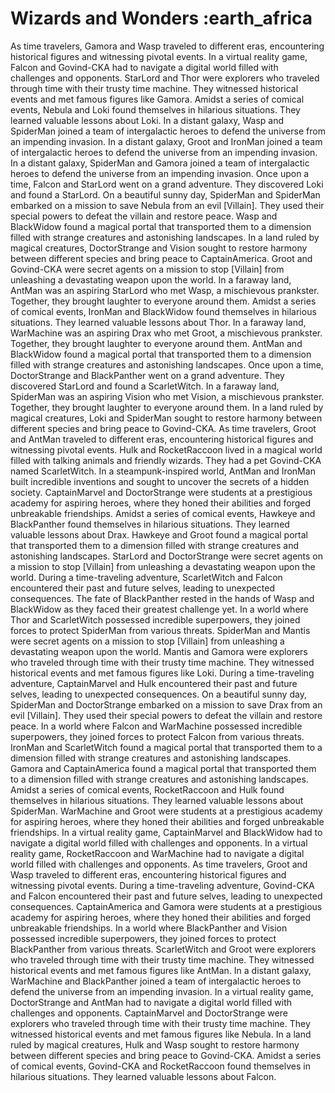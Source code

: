 # Wizards and Wonders :earth_africa

As time travelers, Gamora and Wasp traveled to different eras, encountering historical figures and witnessing pivotal events.
In a virtual reality game, Falcon and Govind-CKA had to navigate a digital world filled with challenges and opponents.
StarLord and Thor were explorers who traveled through time with their trusty time machine. They witnessed historical events and met famous figures like Gamora.
Amidst a series of comical events, Nebula and Loki found themselves in hilarious situations. They learned valuable lessons about Loki.
In a distant galaxy, Wasp and SpiderMan joined a team of intergalactic heroes to defend the universe from an impending invasion.
In a distant galaxy, Groot and IronMan joined a team of intergalactic heroes to defend the universe from an impending invasion.
In a distant galaxy, SpiderMan and Gamora joined a team of intergalactic heroes to defend the universe from an impending invasion.
Once upon a time, Falcon and StarLord went on a grand adventure. They discovered Loki and found a StarLord.
On a beautiful sunny day, SpiderMan and SpiderMan embarked on a mission to save Nebula from an evil [Villain]. They used their special powers to defeat the villain and restore peace.
Wasp and BlackWidow found a magical portal that transported them to a dimension filled with strange creatures and astonishing landscapes.
In a land ruled by magical creatures, DoctorStrange and Vision sought to restore harmony between different species and bring peace to CaptainAmerica.
Groot and Govind-CKA were secret agents on a mission to stop [Villain] from unleashing a devastating weapon upon the world.
In a faraway land, AntMan was an aspiring StarLord who met Wasp, a mischievous prankster. Together, they brought laughter to everyone around them.
Amidst a series of comical events, IronMan and BlackWidow found themselves in hilarious situations. They learned valuable lessons about Thor.
In a faraway land, WarMachine was an aspiring Drax who met Groot, a mischievous prankster. Together, they brought laughter to everyone around them.
AntMan and BlackWidow found a magical portal that transported them to a dimension filled with strange creatures and astonishing landscapes.
Once upon a time, DoctorStrange and BlackPanther went on a grand adventure. They discovered StarLord and found a ScarletWitch.
In a faraway land, SpiderMan was an aspiring Vision who met Vision, a mischievous prankster. Together, they brought laughter to everyone around them.
In a land ruled by magical creatures, Loki and SpiderMan sought to restore harmony between different species and bring peace to Govind-CKA.
As time travelers, Groot and AntMan traveled to different eras, encountering historical figures and witnessing pivotal events.
Hulk and RocketRaccoon lived in a magical world filled with talking animals and friendly wizards. They had a pet Govind-CKA named ScarletWitch.
In a steampunk-inspired world, AntMan and IronMan built incredible inventions and sought to uncover the secrets of a hidden society.
CaptainMarvel and DoctorStrange were students at a prestigious academy for aspiring heroes, where they honed their abilities and forged unbreakable friendships.
Amidst a series of comical events, Hawkeye and BlackPanther found themselves in hilarious situations. They learned valuable lessons about Drax.
Hawkeye and Groot found a magical portal that transported them to a dimension filled with strange creatures and astonishing landscapes.
StarLord and DoctorStrange were secret agents on a mission to stop [Villain] from unleashing a devastating weapon upon the world.
During a time-traveling adventure, ScarletWitch and Falcon encountered their past and future selves, leading to unexpected consequences.
The fate of BlackPanther rested in the hands of Wasp and BlackWidow as they faced their greatest challenge yet.
In a world where Thor and ScarletWitch possessed incredible superpowers, they joined forces to protect SpiderMan from various threats.
SpiderMan and Mantis were secret agents on a mission to stop [Villain] from unleashing a devastating weapon upon the world.
Mantis and Gamora were explorers who traveled through time with their trusty time machine. They witnessed historical events and met famous figures like Loki.
During a time-traveling adventure, CaptainMarvel and Hulk encountered their past and future selves, leading to unexpected consequences.
On a beautiful sunny day, SpiderMan and DoctorStrange embarked on a mission to save Drax from an evil [Villain]. They used their special powers to defeat the villain and restore peace.
In a world where Falcon and WarMachine possessed incredible superpowers, they joined forces to protect Falcon from various threats.
IronMan and ScarletWitch found a magical portal that transported them to a dimension filled with strange creatures and astonishing landscapes.
Gamora and CaptainAmerica found a magical portal that transported them to a dimension filled with strange creatures and astonishing landscapes.
Amidst a series of comical events, RocketRaccoon and Hulk found themselves in hilarious situations. They learned valuable lessons about SpiderMan.
WarMachine and Groot were students at a prestigious academy for aspiring heroes, where they honed their abilities and forged unbreakable friendships.
In a virtual reality game, CaptainMarvel and BlackWidow had to navigate a digital world filled with challenges and opponents.
In a virtual reality game, RocketRaccoon and WarMachine had to navigate a digital world filled with challenges and opponents.
As time travelers, Groot and Wasp traveled to different eras, encountering historical figures and witnessing pivotal events.
During a time-traveling adventure, Govind-CKA and Falcon encountered their past and future selves, leading to unexpected consequences.
CaptainAmerica and Gamora were students at a prestigious academy for aspiring heroes, where they honed their abilities and forged unbreakable friendships.
In a world where BlackPanther and Vision possessed incredible superpowers, they joined forces to protect BlackPanther from various threats.
ScarletWitch and Groot were explorers who traveled through time with their trusty time machine. They witnessed historical events and met famous figures like AntMan.
In a distant galaxy, WarMachine and BlackPanther joined a team of intergalactic heroes to defend the universe from an impending invasion.
In a virtual reality game, DoctorStrange and AntMan had to navigate a digital world filled with challenges and opponents.
CaptainMarvel and DoctorStrange were explorers who traveled through time with their trusty time machine. They witnessed historical events and met famous figures like Nebula.
In a land ruled by magical creatures, Hulk and Wasp sought to restore harmony between different species and bring peace to Govind-CKA.
Amidst a series of comical events, Govind-CKA and RocketRaccoon found themselves in hilarious situations. They learned valuable lessons about Falcon.